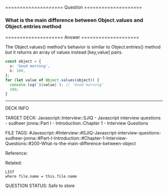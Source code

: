 ==================== Question ====================  

### What is the main difference between Object.values and Object.entries method  

==================== Answer ====================  

The Object.values() method's behavior is similar to Object.entries() method but
it returns an array of values instead [key,value] pairs.

```javascript
const object = {
  a: 'Good morning',
  b: 100,
};
for (let value of Object.values(object)) {
  console.log(`${value}`); // 'Good morning'
  100;
}
```

---

DECK INFO

TARGET DECK: Javascript::Interview::SJIQ - Javascript interview questions -
sudheer jonna::Part I - Introduction::Chapter 1 - Interview Questions

FILE TAGS:
#Javascript::#Interview::#SJIQ-Javascript-interview-questions-sudheer-jonna::#Part-I-Introduction::#Chapter-1-Interview-Questions::#200-What-is-the-main-difference-between-object

Reference:

Related:

```dataview
LIST
where file.name = this.file.name
```

QUESTION STATUS: Safe to store
